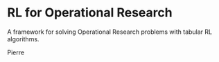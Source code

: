 # RL for Operational Research

A framework for solving Operational Research problems with tabular RL algorithms.

Pierre